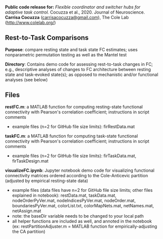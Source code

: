**Public code release for:** *Flexible coordinator and switcher hubs for adaptive task control.* Cocuzza et al., 2020. Journal of Neuroscience.
**Carrisa Cocuzza** (carrisacocuzza@gmail.com), The Cole Lab (http://www.colelab.org/)  

## Rest-to-Task Comparisons
**Purpose**: compare resting state and task state FC estimates; uses nonparametric permutation testing as well as the Mantel test

**Directory**: Contains demo code for assessing rest-to-task changes in FC; e.g., descriptive analyses of changes to FC architecture between resting state and task-evoked state(s); as opposed to mechanistic and/or functional analyses (see below)

## Files
**restFC.m**: a MATLAB function for computing resting-state functional connectivity with Pearson's correlation coefficient; instructions in script comments  
- example files (n=2 for GitHub file size limits): firRestData.mat  

**taskFC.m**: a MATLAB function for computing task-state functional connectivity with Pearson's correlation coefficient; instructions in script comments
- example files (n=2 for GitHub file size limits): firTaskData.mat, firTaskDesign.mat

**visualizeFC.ipynb**: Jupyter notebook demo code for visualizing functional connectivity matrices ordered according to the Cole-Anticevic partition (adjusted by empirical resting-state data)
- example files (data files have n=2 for GitHub file size limits; other files explained in notebook): restData.mat, taskData.mat, nodeOrderPyVer.mat, nodeIndicesPyVer.mat, nodeOrder.mat, boundariesPyVer.mat, colorList.txt, colorMapNets.mat, netNames.mat, netAssign.mat
- note: the baseDir variable needs to be changed to your local path
- all helper functions are included as well, and annoted in the notebook (ex: restPartitionAdjuster.m = MATLAB function for empirically-adjusting the CA partition) 
